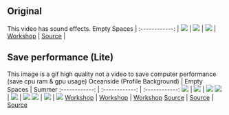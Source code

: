 ## Original
This video has sound effects.
Empty Spaces | 
:------------: | 
![][Empty Spaces] | 
![][Empty Spaces line1] | 
![][Empty Spaces line2] | 
[Workshop][Empty Spaces Workshop] | 
[Source][Empty Spaces Source] | 

[Empty Spaces]: ./Empty%20Spaces/preview.gif
[Empty Spaces line1]: https://img.shields.io/steam/release-date/2512601546?style=for-the-badge
[Empty Spaces line2]: https://img.shields.io/steam/downloads/2512601546?style=for-the-badge
[Empty Spaces Workshop]: https://steamcommunity.com/sharedfiles/filedetails/?id=2512601546
[Empty Spaces Source]: Empty%20Spaces/README.md

## Save performance (Lite)
This image is a gif high quality not a video to save computer performance (save cpu ram & gpu usage)
Oceanside (Profile Background) | Empty Spaces | Summer
:------------: | :------------: | :------------:
![][Oceanside] | ![][Empty Spaces Gif] | ![][Summer Gif]
![][Oceanside line1] | ![][Empty Spaces Gif line1] | ![][Summer Gif line1]
![][Oceanside line2] | ![][Empty Spaces Gif line2] | ![][Summer Gif line2]
[Workshop][Oceanside Workshop] | [Workshop][Empty Spaces Gif Workshop] | [Workshop][Summer Gif Workshop]
[Source][Oceanside Source] | [Source][Empty Spaces Gif Source] | [Source][Summer Gif Source]

[Oceanside]: ./Oceanside%20(Profile%20Background)/preview.gif
[Oceanside line1]: https://img.shields.io/steam/release-date/2511734736?style=for-the-badge
[Oceanside line2]: https://img.shields.io/steam/downloads/2511734736?style=for-the-badge
[Oceanside Workshop]: https://steamcommunity.com/sharedfiles/filedetails/?id=2511734736
[Oceanside Source]: Oceanside%20(Profile%20Background)/README.md

[Empty Spaces Gif]: ./Empty%20Spaces%20Gif/preview.gif
[Empty Spaces Gif line1]: https://img.shields.io/steam/release-date/2512619306?style=for-the-badge
[Empty Spaces Gif line2]: https://img.shields.io/steam/downloads/2512619306?style=for-the-badge
[Empty Spaces Gif Workshop]: https://steamcommunity.com/sharedfiles/filedetails/?id=2512619306
[Empty Spaces Gif Source]: Empty%20Spaces%20Gif/README.md

[Summer Gif]: ./Summer%20Gif/preview.gif
[Summer Gif line1]: https://img.shields.io/steam/release-date/2513351193?style=for-the-badge
[Summer Gif line2]: https://img.shields.io/steam/downloads/2513351193?style=for-the-badge
[Summer Gif Workshop]: https://steamcommunity.com/sharedfiles/filedetails/?id=2513351193
[Summer Gif Source]: /Summer%20Gif/README.md